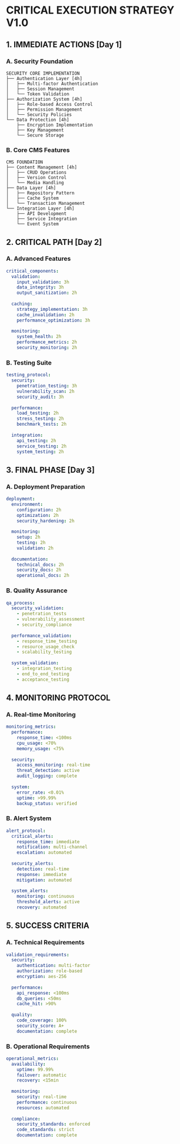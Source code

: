 # CRITICAL EXECUTION STRATEGY V1.0

## 1. IMMEDIATE ACTIONS [Day 1]

### A. Security Foundation
```plaintext
SECURITY CORE IMPLEMENTATION
├── Authentication Layer [4h]
│   ├── Multi-factor Authentication
│   ├── Session Management
│   └── Token Validation
├── Authorization System [4h]
│   ├── Role-based Access Control 
│   ├── Permission Management
│   └── Security Policies
└── Data Protection [4h]
    ├── Encryption Implementation
    ├── Key Management
    └── Secure Storage
```

### B. Core CMS Features
```plaintext
CMS FOUNDATION
├── Content Management [4h]
│   ├── CRUD Operations
│   ├── Version Control
│   └── Media Handling
├── Data Layer [4h]
│   ├── Repository Pattern
│   ├── Cache System
│   └── Transaction Management
└── Integration Layer [4h]
    ├── API Development
    ├── Service Integration
    └── Event System
```

## 2. CRITICAL PATH [Day 2]

### A. Advanced Features
```yaml
critical_components:
  validation:
    input_validation: 3h
    data_integrity: 3h
    output_sanitization: 2h
    
  caching:
    strategy_implementation: 3h
    cache_invalidation: 2h
    performance_optimization: 3h
    
  monitoring:
    system_health: 2h
    performance_metrics: 2h
    security_monitoring: 2h
```

### B. Testing Suite
```yaml
testing_protocol:
  security:
    penetration_testing: 3h
    vulnerability_scan: 2h
    security_audit: 3h
    
  performance:
    load_testing: 2h
    stress_testing: 2h
    benchmark_tests: 2h
    
  integration:
    api_testing: 2h
    service_testing: 2h
    system_testing: 2h
```

## 3. FINAL PHASE [Day 3]

### A. Deployment Preparation
```yaml
deployment:
  environment:
    configuration: 2h
    optimization: 2h
    security_hardening: 2h
    
  monitoring:
    setup: 2h
    testing: 2h
    validation: 2h
    
  documentation:
    technical_docs: 2h
    security_docs: 2h
    operational_docs: 2h
```

### B. Quality Assurance
```yaml
qa_process:
  security_validation:
    - penetration_tests
    - vulnerability_assessment
    - security_compliance
    
  performance_validation:
    - response_time_testing
    - resource_usage_check
    - scalability_testing
    
  system_validation:
    - integration_testing
    - end_to_end_testing
    - acceptance_testing
```

## 4. MONITORING PROTOCOL

### A. Real-time Monitoring
```yaml
monitoring_metrics:
  performance:
    response_time: <100ms
    cpu_usage: <70%
    memory_usage: <75%
    
  security:
    access_monitoring: real-time
    threat_detection: active
    audit_logging: complete
    
  system:
    error_rate: <0.01%
    uptime: >99.99%
    backup_status: verified
```

### B. Alert System
```yaml
alert_protocol:
  critical_alerts:
    response_time: immediate
    notification: multi-channel
    escalation: automated
    
  security_alerts:
    detection: real-time
    response: immediate
    mitigation: automated
    
  system_alerts:
    monitoring: continuous
    threshold_alerts: active
    recovery: automated
```

## 5. SUCCESS CRITERIA

### A. Technical Requirements
```yaml
validation_requirements:
  security:
    authentication: multi-factor
    authorization: role-based
    encryption: aes-256
    
  performance:
    api_response: <100ms
    db_queries: <50ms
    cache_hit: >90%
    
  quality:
    code_coverage: 100%
    security_score: A+
    documentation: complete
```

### B. Operational Requirements
```yaml
operational_metrics:
  availability:
    uptime: 99.99%
    failover: automatic
    recovery: <15min
    
  monitoring:
    security: real-time
    performance: continuous
    resources: automated
    
  compliance:
    security_standards: enforced
    code_standards: strict
    documentation: complete
```
